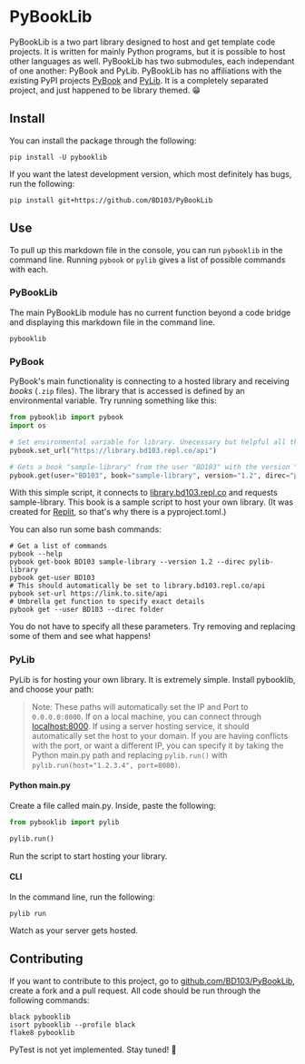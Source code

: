 # PyBookLib

PyBookLib is a two part library designed to host and get template code projects. It is written for mainly Python programs, but it is possible to host other languages as well. PyBookLib has two submodules, each independant of one another: PyBook and PyLib. PyBookLib has no affiliations with the existing PyPI projects [PyBook](https://pypi.org/project/pybook) and [PyLib](https://pypi.org/project/pylib). It is a completely separated project, and just happened to be library themed. 😁

## Install

You can install the package through the following:

```console
pip install -U pybooklib
```

If you want the latest development version, which most definitely has bugs, run the following:

```console
pip install git+https://github.com/BD103/PyBookLib
```

## Use

To pull up this markdown file in the console, you can run `pybooklib` in the command line. Running `pybook` or `pylib` gives a list of possible commands with each.

### PyBookLib

The main PyBookLib module has no current function beyond a code bridge and displaying this markdown file in the command line.

```console
pybooklib
```

### PyBook

PyBook's main functionality is connecting to a hosted library and receiving _books_ (`.zip` files). The library that is accessed is defined by an environmental variable. Try running something like this:

```python
from pybooklib import pybook
import os

# Set environmental variable for library. Unecessary but helpful all the same
pybook.set_url("https://library.bd103.repl.co/api")

# Gets a book "sample-library" from the user "BD103" with the version "1.2" and extracts contents to the directory "pylib-library"
pybook.get(user="BD103", book="sample-library", version="1.2", direc="pylib-library")
```

With this simple script, it connects to [library.bd103.repl.co](https://library.bd103.repl.co) and requests sample-library. This book is a sample script to host your own library. (It was created for [Replit](https://repl.it), so that's why there is a pyproject.toml.)

You can also run some bash commands:

```console
# Get a list of commands
pybook --help
pybook get-book BD103 sample-library --version 1.2 --direc pylib-library
pybook get-user BD103
# This should automatically be set to library.bd103.repl.co/api
pybook set-url https://link.to.site/api
# Umbrella get function to specify exact details
pybook get --user BD103 --direc folder
```
You do not have to specify all these parameters. Try removing and replacing some of them and see what happens!

### PyLib

PyLib is for hosting your own library. It is extremely simple. Install pybooklib, and choose your path:

> Note: These paths will automatically set the IP and Port to `0.0.0.0:8000`. If on a local machine, you can connect through [localhost:8000](https://localhost:800). If using a server hosting service, it should automatically set the host to your domain. If you are having conflicts with the port, or want a different IP, you can specify it by taking the Python main.py path and replacing `pylib.run()` with `pylib.run(host="1.2.3.4", port=8080)`.

#### Python main.py

Create a file called main.py. Inside, paste the following:

```python
from pybooklib import pylib

pylib.run()
```

Run the script to start hosting your library.

#### CLI

In the command line, run the following:

```console
pylib run
```

Watch as your server gets hosted.

## Contributing

If you want to contribute to this project, go to [github.com/BD103/PyBookLib](https://github.com/BD103/PyBookLib), create a fork and a pull request. All code should be run through the following commands:

```console
black pybooklib
isort pybooklib --profile black
flake8 pybooklib
```

PyTest is not yet implemented. Stay tuned! 🎵
